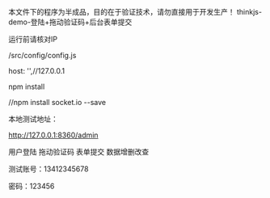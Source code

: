 本文件下的程序为半成品，目的在于验证技术，请勿直接用于开发生产！
thinkjs-demo-登陆+拖动验证码+后台表单提交


运行前请核对IP

/src/config/config.js

host: '',//127.0.0.1

npm install

//npm install socket.io --save

本地测试地址：

http://127.0.0.1:8360/admin

用户登陆  拖动验证码 表单提交 数据增删改查

测试账号：13412345678

密码：123456
